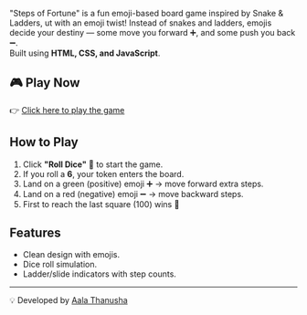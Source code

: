 "Steps of Fortune" is a fun emoji-based board game inspired by Snake & Ladders, ut with an emoji twist! Instead of snakes and ladders, emojis decide your destiny — some move you forward ➕, and some push you back ➖.  
Built using **HTML, CSS, and JavaScript**.

## 🎮 Play Now
👉 [Click here to play the game](https://aala-thanusha.github.io/Steps-of-Fortune/)

##  How to Play

1. Click **"Roll Dice"** 🎲 to start the game.  
2. If you roll a **6**, your token enters the board.  
3. Land on a green (positive) emoji ➕ → move forward extra steps.  
4. Land on a red (negative) emoji ➖ → move backward steps.  
5. First to reach the last square (100) wins 🎉  


##  Features
- Clean design with emojis.
- Dice roll simulation.
- Ladder/slide indicators with step counts.

---
💡 Developed by [Aala Thanusha](https://github.com/aala-thanusha)
